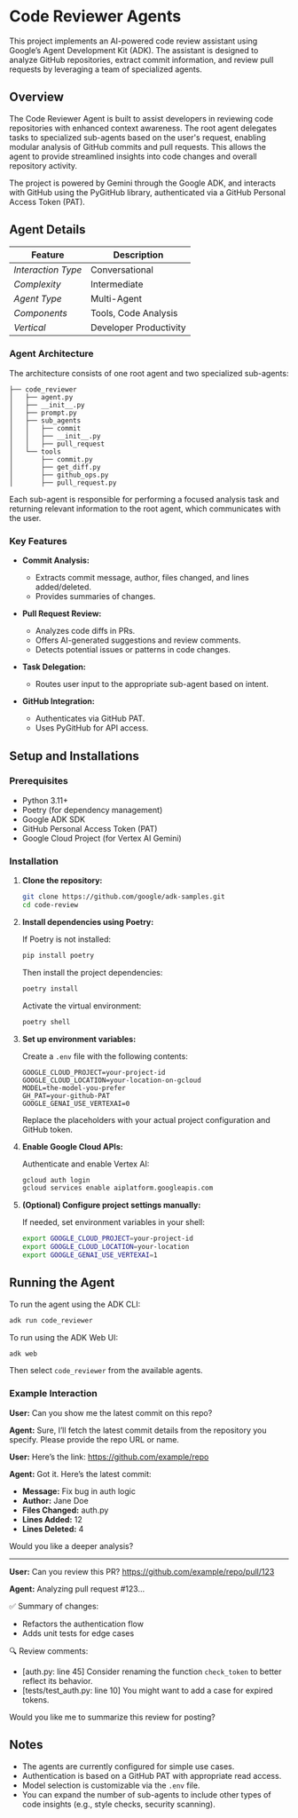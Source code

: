 # Code Reviewer Agents

This project implements an AI-powered code review assistant using Google’s Agent Development Kit (ADK). The assistant is designed to analyze GitHub repositories, extract commit information, and review pull requests by leveraging a team of specialized agents.

## Overview

The Code Reviewer Agent is built to assist developers in reviewing code repositories with enhanced context awareness. The root agent delegates tasks to specialized sub-agents based on the user's request, enabling modular analysis of GitHub commits and pull requests. This allows the agent to provide streamlined insights into code changes and overall repository activity.

The project is powered by Gemini through the Google ADK, and interacts with GitHub using the PyGitHub library, authenticated via a GitHub Personal Access Token (PAT).

## Agent Details

| Feature            | Description             |
| ------------------ | ----------------------- |
| _Interaction Type_ | Conversational          |
| _Complexity_       | Intermediate            |
| _Agent Type_       | Multi-Agent             |
| _Components_       | Tools, Code Analysis    |
| _Vertical_         | Developer Productivity  |

### Agent Architecture

The architecture consists of one root agent and two specialized sub-agents:

```
├── code_reviewer
│   ├── agent.py
│   ├── __init__.py
│   ├── prompt.py
│   ├── sub_agents
│   │   ├── commit
│   │   ├── __init__.py
│   │   ├── pull_request
│   └── tools
│       ├── commit.py
│       ├── get_diff.py
│       ├── github_ops.py
│       ├── pull_request.py

```

Each sub-agent is responsible for performing a focused analysis task and returning relevant information to the root agent, which communicates with the user.

### Key Features

- **Commit Analysis:**
  - Extracts commit message, author, files changed, and lines added/deleted.
  - Provides summaries of changes.

- **Pull Request Review:**
  - Analyzes code diffs in PRs.
  - Offers AI-generated suggestions and review comments.
  - Detects potential issues or patterns in code changes.

- **Task Delegation:**
  - Routes user input to the appropriate sub-agent based on intent.

- **GitHub Integration:**
  - Authenticates via GitHub PAT.
  - Uses PyGitHub for API access.

## Setup and Installations

### Prerequisites

- Python 3.11+
- Poetry (for dependency management)
- Google ADK SDK
- GitHub Personal Access Token (PAT)
- Google Cloud Project (for Vertex AI Gemini)

### Installation

1. **Clone the repository:**

   ```bash
   git clone https://github.com/google/adk-samples.git
   cd code-review
   ```

2. **Install dependencies using Poetry:**

   If Poetry is not installed:

   ```bash
   pip install poetry
   ```

   Then install the project dependencies:

   ```bash
   poetry install
   ```

   Activate the virtual environment:

   ```bash
   poetry shell
   ```

3. **Set up environment variables:**

   Create a `.env` file with the following contents:

   ```
   GOOGLE_CLOUD_PROJECT=your-project-id
   GOOGLE_CLOUD_LOCATION=your-location-on-gcloud
   MODEL=the-model-you-prefer
   GH_PAT=your-github-PAT
   GOOGLE_GENAI_USE_VERTEXAI=0
   ```

   Replace the placeholders with your actual project configuration and GitHub token.

4. **Enable Google Cloud APIs:**

   Authenticate and enable Vertex AI:

   ```bash
   gcloud auth login
   gcloud services enable aiplatform.googleapis.com
   ```

5. **(Optional) Configure project settings manually:**

   If needed, set environment variables in your shell:

   ```bash
   export GOOGLE_CLOUD_PROJECT=your-project-id
   export GOOGLE_CLOUD_LOCATION=your-location
   export GOOGLE_GENAI_USE_VERTEXAI=1
   ```

## Running the Agent

To run the agent using the ADK CLI:

```bash
adk run code_reviewer
```

To run using the ADK Web UI:

```bash
adk web
```

Then select `code_reviewer` from the available agents.

### Example Interaction

**User:**
Can you show me the latest commit on this repo?

**Agent:**
Sure, I’ll fetch the latest commit details from the repository you specify. Please provide the repo URL or name.

**User:**
Here’s the link: https://github.com/example/repo

**Agent:**
Got it. Here’s the latest commit:

- **Message:** Fix bug in auth logic
- **Author:** Jane Doe
- **Files Changed:** auth.py
- **Lines Added:** 12
- **Lines Deleted:** 4

Would you like a deeper analysis?

---

**User:**
Can you review this PR? https://github.com/example/repo/pull/123

**Agent:**
Analyzing pull request #123…

✅ Summary of changes:
- Refactors the authentication flow
- Adds unit tests for edge cases

🔍 Review comments:
- [auth.py: line 45] Consider renaming the function `check_token` to better reflect its behavior.
- [tests/test_auth.py: line 10] You might want to add a case for expired tokens.

Would you like me to summarize this review for posting?

## Notes

- The agents are currently configured for simple use cases.
- Authentication is based on a GitHub PAT with appropriate read access.
- Model selection is customizable via the `.env` file.
- You can expand the number of sub-agents to include other types of code insights (e.g., style checks, security scanning).